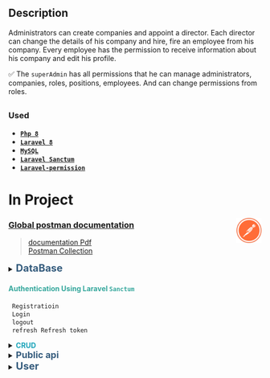 
## Description
Administrators can create companies and appoint a director. Each director can change the details of his company and hire, fire an employee from his company.
Every employee has the permission to receive information about his company and edit his profile.

:white_check_mark: The `superAdmin` has all permissions that he can manage administrators, companies, roles, positions, employees.
And can change permissions from roles.
##

### Used

- **[`Php 8`](https://www.php.net/releases/8.0/ru.php#:~:text=PHP%208.0%20%E2%80%94%20%D0%B1%D0%BE%D0%BB%D1%8C%D1%88%D0%BE%D0%B5%20%D0%BE%D0%B1%D0%BD%D0%BE%D0%B2%D0%BB%D0%B5%D0%BD%D0%B8%D0%B5%20%D1%8F%D0%B7%D1%8B%D0%BA%D0%B0,%D1%82%D0%B8%D0%BF%D0%BE%D0%B2%2C%20%D0%BE%D0%B1%D1%80%D0%B0%D0%B1%D0%BE%D1%82%D0%BA%D0%B5%20%D0%BE%D1%88%D0%B8%D0%B1%D0%BE%D0%BA%20%D0%B8%20%D0%BA%D0%BE%D0%BD%D1%81%D0%B8%D1%81%D1%82%D0%B5%D0%BD%D1%82%D0%BD%D0%BE%D1%81%D1%82%D0%B8.)**
- **[`Laravel 8`](https://laravel.com/)**
- **[`MySQL`](https://www.mysql.com/)**
- **[`Laravel Sanctum`](https://laravel.com/docs/8.x/sanctum/)**
- **[`Laravel-permission`](https://spatie.be/docs/laravel-permission/v5/introduction)**

# In Project
<a href="https://documenter.getpostman.com/view/9990014/UVC8B5ht" target="_blank"><img src="https://github.com/TursunboyevJahongir/click-test-tesk/blob/master/public/postman.svg" align="right" width="50">
### Global postman documentation [](https://documenter.getpostman.com/view/9990014/UVC8B5ht)
> <a href="public/kesh_app.pdf" download>documentation Pdf</a><br>
> <a href="public/kesh_app.postman_collection.json" download>Postman Collection</a>

<details><summary><b style="color:#355C7D;font-size:20px">DataBase</b></summary>

> <img align="center" src="public/Db.png">

</details>

#### <b style="color:#35a79c ">Authentication Using Laravel `Sanctum`</b>

     Registratioin
     Login
     logout
     refresh Refresh token

<details><summary><b style="color:#17A2B8">CRUD</b></summary>

> C create

> R read

> U update

> D delete


</details>
<details><summary><b style="color:#355C7D;font-size:18px">Public api</b></summary>

```
- categories R
- product R
- search
```
</details>

<details><summary><b style="color:#355C7D;font-size:20px">User</b></summary>

```
- Profile RU
- User CRUD --- set role
- Role CRUD
- Category CRUD
- Product CRUD
```
</details>

